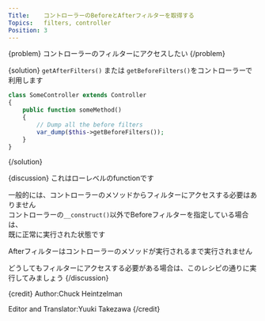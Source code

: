 ```yaml
---
Title:    コントローラーのBeforeとAfterフィルターを取得する
Topics:   filters, controller
Position: 3
---
```


{problem}
コントローラーのフィルターにアクセスしたい
{/problem}

{solution}
`getAfterFilters()` または `getBeforeFilters()`をコントローラーで利用します

```php
class SomeController extends Controller
{
    public function someMethod()
    {
        // Dump all the before filters
        var_dump($this->getBeforeFilters());
    }
}
```

{/solution}

{discussion}
これはローレベルのfunctionです

一般的には、コントローラーのメソッドからフィルターにアクセスする必要はありません  
コントローラーの`__construct()`以外でBeforeフィルターを指定している場合は、  
既に正常に実行された状態です

Afterフィルターはコントローラーのメソッドが実行されるまで実行されません

どうしてもフィルターにアクセスする必要がある場合は、このレシピの通りに実行してみましょう
{/discussion}

{credit}
Author:Chuck Heintzelman

Editor and Translator:Yuuki Takezawa
{/credit}
